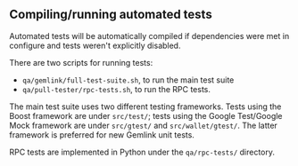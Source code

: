 ## Compiling/running automated tests

Automated tests will be automatically compiled if dependencies were met in configure
and tests weren't explicitly disabled.

There are two scripts for running tests:

- `qa/gemlink/full-test-suite.sh`, to run the main test suite
- `qa/pull-tester/rpc-tests.sh`, to run the RPC tests.

The main test suite uses two different testing frameworks. Tests using the Boost
framework are under `src/test/`; tests using the Google Test/Google Mock
framework are under `src/gtest/` and `src/wallet/gtest/`. The latter framework
is preferred for new Gemlink unit tests.

RPC tests are implemented in Python under the `qa/rpc-tests/` directory.
